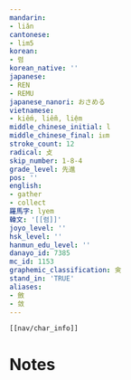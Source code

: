 ```yaml
---
mandarin:
- liǎn
cantonese:
- lim5
korean:
- 렴
korean_native: ''
japanese:
- REN
- REMU
japanese_nanori: おさめる
vietnamese:
- kiếm, liễm, liệm
middle_chinese_initial: l
middle_chinese_final: iᴇm
stroke_count: 12
radical: 攴
skip_number: 1-8-4
grade_level: 先進
pos: ''
english:
- gather
- collect
羅馬字: lyem
韓文: '[[렴]]'
joyo_level: ''
hsk_level: ''
hanmun_edu_level: ''
danayo_id: 7385
mc_id: 1153
graphemic_classification: 㑒
stand_in: 'TRUE'
aliases:
- 斂
- 敛
---
```

```meta-bind-embed
[[nav/char_info]]
```

# Notes
